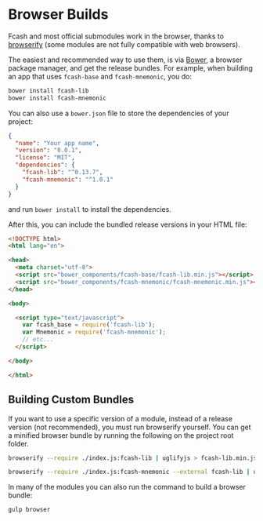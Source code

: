 # Browser Builds
Fcash and most official submodules work in the browser, thanks to [browserify](http://browserify.org/) (some modules are not fully compatible with web browsers).

The easiest and recommended way to use them, is via [Bower](http://bower.io/), a browser package manager, and get the release bundles. For example, when building an app that uses `fcash-base` and `fcash-mnemonic`, you do:

```sh
bower install fcash-lib
bower install fcash-mnemonic
```

You can also use a `bower.json` file to store the dependencies of your project:

```json
{
  "name": "Your app name",
  "version": "0.0.1",
  "license": "MIT",
  "dependencies": {
    "fcash-lib": "^0.13.7",
    "fcash-mnemonic": "^1.0.1"
  }
}
```

and run `bower install` to install the dependencies.

After this, you can include the bundled release versions in your HTML file:

```html
<!DOCTYPE html>
<html lang="en">

<head>
  <meta charset="utf-8">
  <script src="bower_components/fcash-base/fcash-lib.min.js"></script>
  <script src="bower_components/fcash-mnemonic/fcash-mnemonic.min.js"></script>
</head>

<body>

  <script type="text/javascript">
    var fcash_base = require('fcash-lib');
    var Mnemonic = require('fcash-mnemonic');
    // etc...
  </script>

</body>

</html>
```

## Building Custom Bundles
If you want to use a specific version of a module, instead of a release version (not recommended), you must run browserify yourself.  You can get a minified browser bundle by running the following on the project root folder.

```sh
browserify --require ./index.js:fcash-lib | uglifyjs > fcash-lib.min.js
```

```sh
browserify --require ./index.js:fcash-mnemonic --external fcash-lib | uglifyjs > fcash-mnemonic.min.js
```

In many of the modules you can also run the command to build a browser bundle:
```sh
gulp browser
```
